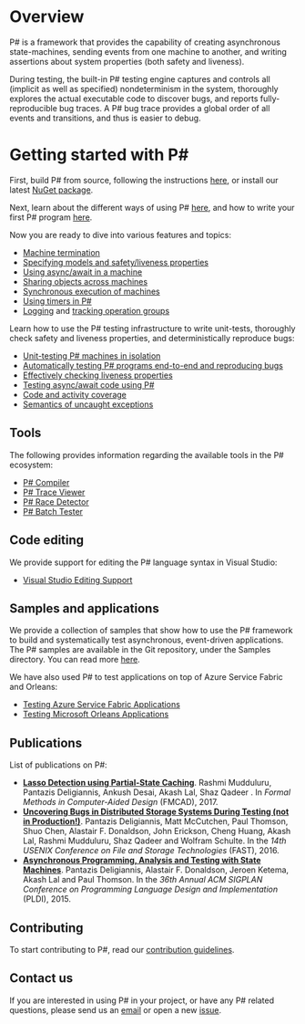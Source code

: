 Overview
========
P# is a framework that provides the capability of creating asynchronous state-machines, sending events from one machine to another, and writing assertions about system properties (both safety and liveness).

During testing, the built-in P# testing engine captures and controls all (implicit as well as specified) nondeterminism in the system, thoroughly explores the actual executable code to discover bugs, and reports fully-reproducible bug traces. A P# bug trace provides a global order of all events and transitions, and thus is easier to debug.

Getting started with P#
=======================
First, build P# from source, following the instructions [here](BuildInstructions.md), or install our latest [NuGet package](https://www.nuget.org/packages/Microsoft.PSharp/).

Next, learn about the different ways of using P# [here](Overview.md), and how to write your first P# program [here](WriteFirstProgram.md).

Now you are ready to dive into various features and topics:
- [Machine termination](Features/MachineTermination.md)
- [Specifying models and safety/liveness properties](Features/SafetyLivenessProperties.md)
- [Using async/await in a machine](Features/AsyncAwaitSupport.md)
- [Sharing objects across machines](Features/ObjectSharing.md)
- [Synchronous execution of machines](Features/SynchronousExecution.md)
- [Using timers in P#](Features/Timers.md)
- [Logging](Features/Logging.md) and [tracking operation groups](Features/TrackingOperationGroups.md)

Learn how to use the P# testing infrastructure to write unit-tests, thoroughly check safety and liveness properties, and deterministically reproduce bugs:
- [Unit-testing P# machines in isolation](Testing/UnitTesting.md)
- [Automatically testing P# programs end-to-end and reproducing bugs](Testing/TestingMethodology.md)
- [Effectively checking liveness properties](Testing/LivenessChecking.md)
- [Testing async/await code using P#](Testing/TestingAsyncAwait.md)
- [Code and activity coverage](Testing/CodeCoverageVisualisation.md)
- [Semantics of uncaught exceptions](Testing/UncaughtExceptions.md)

## Tools
The following provides information regarding the available tools in the P# ecosystem:
- [P# Compiler](Tools/Compiler.md)
- [P# Trace Viewer](Tools/TraceViewer.md)
- [P# Race Detector](Tools/RaceDetection.md)
- [P# Batch Tester](https://github.com/p-org/PSharpBatchTesting)

## Code editing
We provide support for editing the P# language syntax in Visual Studio:
- [Visual Studio Editing Support](CodeEditors/VisualStudioLanguageSupport.md)

## Samples and applications
We provide a collection of samples that show how to use the P# framework to build and systematically test asynchronous, event-driven applications. The P# samples are available in the Git repository, under the Samples directory. You can read more [here](https://github.com/p-org/PSharp/tree/master/Samples).

We have also used P# to test applications on top of Azure Service Fabric and Orleans:
- [Testing Azure Service Fabric Applications](https://github.com/p-org/PSharpModels)
- [Testing Microsoft Orleans Applications](https://github.com/p-org/PSharpModels)

## Publications
List of publications on P#:
- **[Lasso Detection using Partial-State Caching](https://www.microsoft.com/en-us/research/publication/lasso-detection-using-partial-state-caching-2/)**. Rashmi Mudduluru, Pantazis Deligiannis, Ankush Desai, Akash Lal, Shaz Qadeer . In *Formal Methods in Computer-Aided Design* (FMCAD), 2017.
- **[Uncovering Bugs in Distributed Storage Systems During Testing (not in Production!)](https://www.usenix.org/node/194442)**. Pantazis Deligiannis, Matt McCutchen, Paul Thomson, Shuo Chen, Alastair F. Donaldson, John Erickson, Cheng Huang, Akash Lal, Rashmi Mudduluru, Shaz Qadeer and Wolfram Schulte. In the *14th USENIX Conference on File and Storage Technologies* (FAST), 2016.
- **[Asynchronous Programming, Analysis and Testing with State Machines](https://dl.acm.org/citation.cfm?id=2737996)**. Pantazis Deligiannis, Alastair F. Donaldson, Jeroen Ketema, Akash Lal and Paul Thomson. In the *36th Annual ACM SIGPLAN Conference on Programming Language Design and Implementation* (PLDI), 2015.

## Contributing
To start contributing to P#, read our [contribution guidelines](Contributing.md).

## Contact us
If you are interested in using P# in your project, or have any P# related questions, please send us an [email](mailto:pdev@microsoft.com) or open a new [issue](https://github.com/p-org/PSharp/issues).
